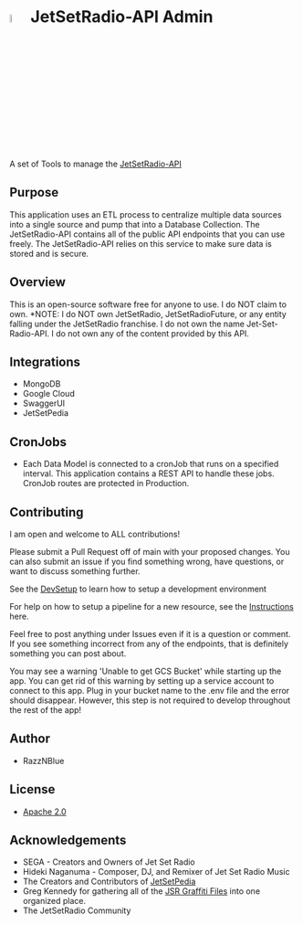 
# <img src="https://storage.googleapis.com/jetsetradio-api-core/images/jsr-logo.png" width=6% />  JetSetRadio-API Admin

A set of Tools to manage the [JetSetRadio-API](https://github.com/Jet-Set-Radio-API/JetSetRadio-API)

## Purpose
This application uses an ETL process to centralize multiple data sources into a single source and pump that into a Database Collection. The JetSetRadio-API contains all of the public API endpoints that you can use freely. The JetSetRadio-API relies on this service to make sure data is stored and is secure.


## Overview
This is an open-source software free for anyone to use. I do NOT claim to own.
 *NOTE: I do NOT own JetSetRadio, JetSetRadioFuture, or any entity falling under the JetSetRadio franchise. I do not own the name Jet-Set-Radio-API. I do not own any of the content provided by this API.


## Integrations
 - MongoDB
 - Google Cloud
 - SwaggerUI
 - JetSetPedia
 
## CronJobs
 - Each Data Model is connected to a cronJob that runs on a specified interval. This application contains a REST API to handle these jobs. CronJob routes are protected in Production.


## Contributing
I am open and welcome to ALL contributions!

Please submit a Pull Request off of main with your proposed changes. 
You can also submit an issue if you find something wrong, have questions, or want to discuss something further.

See the [DevSetup](./src/docs/DevSetup.md) to learn how to setup a development environment

For help on how to setup a pipeline for a new resource, see the [Instructions](./src/docs/Resource.md) here.

Feel free to post anything under Issues even if it is a question or comment. If you see something incorrect from any of the endpoints, that is definitely something you can post about.

You may see a warning 'Unable to get GCS Bucket' while starting up the app. You can get rid of this warning by setting up a service account to connect to this app. Plug in your bucket name to the .env file and the error should disappear. However, this step is not required to develop throughout the rest of the app!


## Author
 - RazzNBlue


## License
 - [Apache 2.0](/LICENSE)


## Acknowledgements
 - SEGA - Creators and Owners of Jet Set Radio
 - Hideki Naganuma - Composer, DJ, and Remixer of Jet Set Radio Music
 - The Creators and Contributors of [JetSetPedia](https://jetsetradio.fandom.com/wiki/Main_Page)
 - Greg Kennedy for gathering all of the [JSR Graffiti Files](https://greg-kennedy.com/jsr/) into one organized place.
 - The JetSetRadio Community

